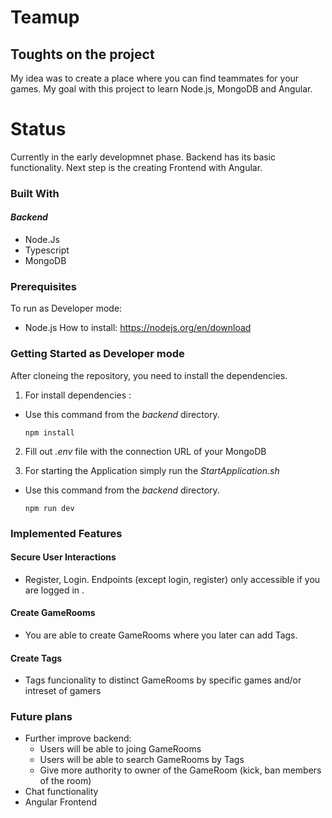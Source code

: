 # **Teamup**

## **Toughts on the project**

My idea was to create a place where you can find teammates for your games.
My goal with this project to learn Node.js, MongoDB and Angular.

# **Status**

Currently in the early developmnet phase. 
Backend has its basic functionality. Next step is the creating Frontend with Angular.

### **Built With**

#### ***Backend***
- Node.Js
- Typescript
- MongoDB

### **Prerequisites**

To run as Developer mode:

- Node.js
How to install: https://nodejs.org/en/download


### **Getting Started as Developer mode**

After cloneing the repository, you need to install the dependencies.

1. For install dependencies :

- Use this command from the _backend_ directory.
    ```
    npm install
    ```

    
2. Fill out _.env_ file with the connection URL of your MongoDB

    
3. For starting the Application simply run the _StartApplication.sh_

- Use this command from the _backend_ directory.
    ```
    npm run dev
    ```


### **Implemented Features**


#### **Secure User Interactions**
    
- Register, Login. Endpoints (except login, register) only accessible if you are logged in .

#### **Create GameRooms**

- You are able to create GameRooms where you later can add Tags. 

#### **Create Tags**

- Tags funcionality to distinct GameRooms by specific games and/or intreset of gamers

    
### **Future plans**

- Further improve backend:
    - Users will be able to joing GameRooms
    - Users will be able to search GameRooms by Tags
    - Give more authority to owner of the GameRoom (kick, ban members of the room)
- Chat functionality
- Angular Frontend
   

